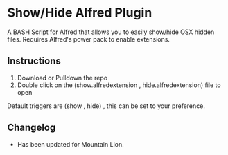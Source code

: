 # Show/Hide Alfred Plugin 

A BASH Script for Alfred that allows you to easily show/hide OSX hidden files. Requires Alfred's power pack to enable extensions.

## Instructions

1.  Download or Pulldown the repo
1.  Double click on the (show.alfredextension , hide.alfredextension) file to open

Default triggers are (show , hide) , this can be set to your preference.


## Changelog

- Has been updated for Mountain Lion.